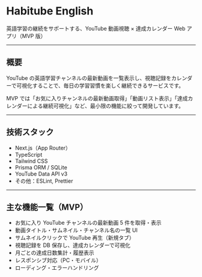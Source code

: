 # Habitube English

英語学習の継続をサポートする、YouTube 動画視聴 × 達成カレンダー Web アプリ（MVP 版）

---

## 概要

YouTube の英語学習チャンネルの最新動画を一覧表示し、視聴記録をカレンダーで可視化することで、毎日の学習習慣を楽しく継続できるサービスです。

MVP では「お気に入りチャンネルの最新動画取得」「動画リスト表示」「達成カレンダーによる継続可視化」など、最小限の機能に絞って開発しています。

---

## 技術スタック

- Next.js（App Router）
- TypeScript
- Tailwind CSS
- Prisma ORM / SQLite
- YouTube Data API v3
- その他：ESLint, Prettier

---

## 主な機能一覧（MVP）

- お気に入り YouTube チャンネルの最新動画 5 件を取得・表示
- 動画タイトル・サムネイル・チャンネル名の一覧 UI
- サムネイルクリックで YouTube 再生（新規タブ）
- 視聴記録を DB 保存し、達成カレンダーで可視化
- 月ごとの達成日数集計・履歴表示
- レスポンシブ対応（PC・モバイル）
- ローディング・エラーハンドリング
